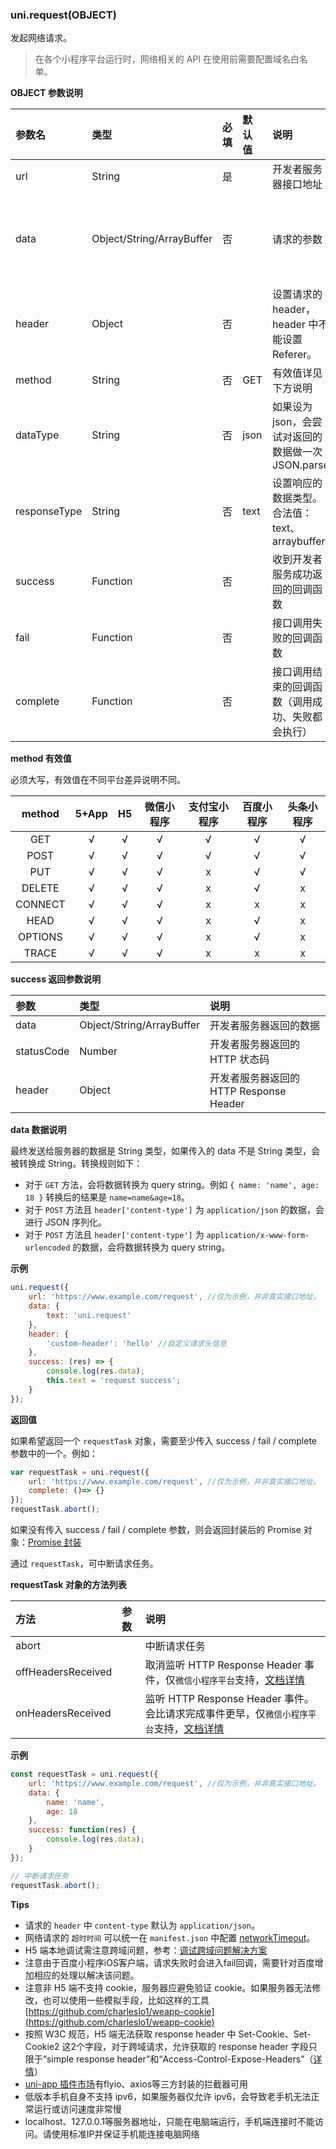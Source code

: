 ### uni.request(OBJECT)
发起网络请求。

> 在各个小程序平台运行时，网络相关的 API 在使用前需要配置域名白名单。

**OBJECT 参数说明**

|参数名|类型|必填|默认值|说明|平台差异说明|
|:-|:-|:-|:-|:-|:-|
|url|String|是||开发者服务器接口地址||
|data|Object/String/ArrayBuffer|否||请求的参数|5+App（自定义组件编译模式）不支持ArrayBuffer类型|
|header|Object|否||设置请求的 header，header 中不能设置 Referer。||
|method|String|否|GET|有效值详见下方说明||
|dataType|String|否|json	|如果设为 json，会尝试对返回的数据做一次 JSON.parse||
|responseType|String|否|text	|设置响应的数据类型。合法值：text、arraybuffer|5+App和支付宝小程序不支持|
|success|Function|否||收到开发者服务成功返回的回调函数||
|fail|Function|否||接口调用失败的回调函数||
|complete|Function|否||接口调用结束的回调函数（调用成功、失败都会执行）|&nbsp;|

**method 有效值**

必须大写，有效值在不同平台差异说明不同。

|method|5+App|H5|微信小程序|支付宝小程序|百度小程序|头条小程序|
|:-:|:-:|:-:|:-:|:-:|:-:|:-:|
|GET|√|√|√|√|√|√|
|POST|√|√|√|√|√|√|
|PUT|√|√|√|x|√|√|
|DELETE|√|√|√|x|√|x|
|CONNECT|√|√|√|x|x|x|
|HEAD|√|√|√|x|√|x|
|OPTIONS|√|√|√|x|√|x|
|TRACE|√|√|√|x|x|x|

**success 返回参数说明**

|参数|类型|说明|
|:-|:-|:-|
|data|Object/String/ArrayBuffer|开发者服务器返回的数据|
|statusCode|Number|开发者服务器返回的 HTTP 状态码|
|header|Object|开发者服务器返回的 HTTP Response Header|

**data 数据说明**

最终发送给服务器的数据是 String 类型，如果传入的 data 不是 String 类型，会被转换成 String。转换规则如下：

- 对于 ``GET`` 方法，会将数据转换为 query string。例如 ``{ name: 'name', age: 18 }`` 转换后的结果是 ``name=name&age=18``。
- 对于 ``POST`` 方法且 ``header['content-type']`` 为 ``application/json`` 的数据，会进行 JSON 序列化。
- 对于 ``POST`` 方法且 ``header['content-type']`` 为 ``application/x-www-form-urlencoded`` 的数据，会将数据转换为 query string。 

**示例**

```javascript
uni.request({
    url: 'https://www.example.com/request', //仅为示例，并非真实接口地址。
    data: {
        text: 'uni.request'
    },
    header: {
        'custom-header': 'hello' //自定义请求头信息
    },
    success: (res) => {
        console.log(res.data);
        this.text = 'request success';
    }
});
```

**返回值**

如果希望返回一个 `requestTask` 对象，需要至少传入 success / fail / complete 参数中的一个。例如：

```javascript
var requestTask = uni.request({
	url: 'https://www.example.com/request', //仅为示例，并非真实接口地址。
	complete: ()=> {}
});
requestTask.abort();
```

如果没有传入 success / fail / complete 参数，则会返回封装后的 Promise 对象：[Promise 封装](/api/README?id=promise-%E5%B0%81%E8%A3%85)

通过 `requestTask`，可中断请求任务。

**requestTask 对象的方法列表**

|方法|参数|说明|
|:-|:-|:-|
|abort||中断请求任务|
|offHeadersReceived||取消监听 HTTP Response Header 事件，仅`微信小程序平台`支持，[文档详情](https://developers.weixin.qq.com/miniprogram/dev/api/RequestTask.offHeadersReceived.html)|
|onHeadersReceived||监听 HTTP Response Header 事件。会比请求完成事件更早，仅`微信小程序平台`支持，[文档详情](https://developers.weixin.qq.com/miniprogram/dev/api/RequestTask.onHeadersReceived.html)|

**示例**

```javascript
const requestTask = uni.request({
	url: 'https://www.example.com/request', //仅为示例，并非真实接口地址。
	data: {
        name: 'name',
        age: 18
	},
	success: function(res) {
		console.log(res.data);
	}
});

// 中断请求任务
requestTask.abort();
```

**Tips**

- 请求的 ``header`` 中 ``content-type`` 默认为 ``application/json``。
- 网络请求的 ``超时时间`` 可以统一在 ``manifest.json`` 中配置 [networkTimeout](/collocation/manifest?id=networktimeout)。
- H5 端本地调试需注意跨域问题，参考：[调试跨域问题解决方案](https://ask.dcloud.net.cn/article/35267)
- 注意由于百度小程序iOS客户端，请求失败时会进入fail回调，需要针对百度增加相应的处理以解决该问题。
- 注意非 H5 端不支持 cookie，服务器应避免验证 cookie。如果服务器无法修改，也可以使用一些模拟手段，比如这样的工具[https://github.com/charleslo1/weapp-cookie](https://github.com/charleslo1/weapp-cookie)
- 按照 W3C 规范，H5 端无法获取 response header 中 Set-Cookie、Set-Cookie2 这2个字段，对于跨域请求，允许获取的 response header 字段只限于“simple response header”和“Access-Control-Expose-Headers”（[详情](https://www.w3.org/TR/cors/#access-control-allow-credentials-response-header)）
- [uni-app 插件市场](https://ext.dcloud.net.cn/search?q=%E6%8B%A6%E6%88%AA%E5%99%A8)有flyio、axios等三方封装的拦截器可用
- 低版本手机自身不支持 ipv6，如果服务器仅允许 ipv6，会导致老手机无法正常运行或访问速度非常慢
- localhost、127.0.0.1等服务器地址，只能在电脑端运行，手机端连接时不能访问。请使用标准IP并保证手机能连接电脑网络